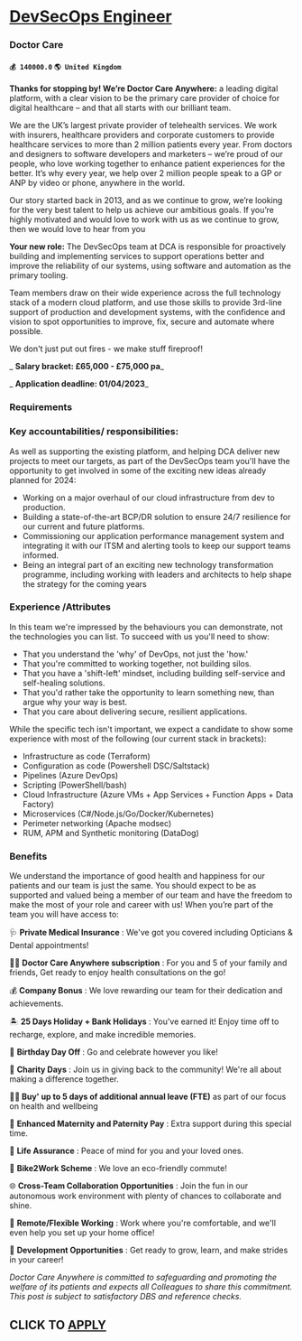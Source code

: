 # [DevSecOps Engineer](https://www.remotewlb.com/apply/devsecops-engineer-80802)  
### Doctor Care  
#### `💰 140000.0` `🌎 United Kingdom`  

**Thanks for stopping by! We’re Doctor Care Anywhere:** a leading digital platform, with a clear vision to be the primary care provider of choice for digital healthcare – and that all starts with our brilliant team.

We are the UK’s largest private provider of telehealth services. We work with insurers, healthcare providers and corporate customers to provide healthcare services to more than 2 million patients every year. From doctors and designers to software developers and marketers – we’re proud of our people, who love working together to enhance patient experiences for the better. It’s why every year, we help over 2 million people speak to a GP or ANP by video or phone, anywhere in the world.

Our story started back in 2013, and as we continue to grow, we’re looking for the very best talent to help us achieve our ambitious goals. If you’re highly motivated and would love to work with us as we continue to grow, then we would love to hear from you

 **Your new role:** The DevSecOps team at DCA is responsible for proactively building and implementing services to support operations better and improve the reliability of our systems, using software and automation as the primary tooling.

Team members draw on their wide experience across the full technology stack of a modern cloud platform, and use those skills to provide 3rd-line support of production and development systems, with the confidence and vision to spot opportunities to improve, fix, secure and automate where possible.

We don't just put out fires - we make stuff fireproof!

 _ **Salary bracket: £65,000 - £75,000 pa**_

 _ **Application deadline: 01/04/2023**_

### Requirements

### Key accountabilities/ responsibilities:

As well as supporting the existing platform, and helping DCA deliver new projects to meet our targets, as part of the DevSecOps team you'll have the opportunity to get involved in some of the exciting new ideas already planned for 2024:

  * Working on a major overhaul of our cloud infrastructure from dev to production.
  * Building a state-of-the-art BCP/DR solution to ensure 24/7 resilience for our current and future platforms.
  * Commissioning our application performance management system and integrating it with our ITSM and alerting tools to keep our support teams informed.
  * Being an integral part of an exciting new technology transformation programme, including working with leaders and architects to help shape the strategy for the coming years

### Experience /Attributes

In this team we're impressed by the behaviours you can demonstrate, not the technologies you can list. To succeed with us you'll need to show:

  * That you understand the 'why' of DevOps, not just the 'how.'
  * That you're committed to working together, not building silos.
  * That you have a 'shift-left' mindset, including building self-service and self-healing solutions.
  * That you'd rather take the opportunity to learn something new, than argue why your way is best.
  * That you care about delivering secure, resilient applications.

While the specific tech isn't important, we expect a candidate to show some experience with most of the following (our current stack in brackets):

  * Infrastructure as code (Terraform)
  * Configuration as code (Powershell DSC/Saltstack)
  * Pipelines (Azure DevOps)
  * Scripting (PowerShell/bash)
  * Cloud Infrastructure (Azure VMs + App Services + Function Apps + Data Factory)
  * Microservices (C#/Node.js/Go/Docker/Kubernetes)
  * Perimeter networking (Apache modsec)
  * RUM, APM and Synthetic monitoring (DataDog)

### Benefits

We understand the importance of good health and happiness for our patients and our team is just the same. You should expect to be as supported and valued being a member of our team and have the freedom to make the most of your role and career with us! When you’re part of the team you will have access to:

🩺 **Private Medical Insurance** : We've got you covered including Opticians & Dental appointments!

👩‍⚕️ **Doctor Care Anywhere subscription** : For you and 5 of your family and friends, Get ready to enjoy health consultations on the go!

💰 **Company Bonus** : We love rewarding our team for their dedication and achievements.

🏝️ **25 Days Holiday + Bank Holidays** : You've earned it! Enjoy time off to recharge, explore, and make incredible memories.

🎁 **Birthday Day Off** : Go and celebrate however you like!

🌈 **Charity Days** : Join us in giving back to the community! We're all about making a difference together.

 **🧘‍♂️ Buy' up to 5 days of additional annual leave (FTE)** as part of our focus on health and wellbeing

👶 **Enhanced Maternity and Paternity Pay** : Extra support during this special time.

🤝 **Life Assurance** : Peace of mind for you and your loved ones.

🚴 **Bike2Work Scheme** : We love an eco-friendly commute!

🌐 **Cross-Team Collaboration Opportunities** : Join the fun in our autonomous work environment with plenty of chances to collaborate and shine.

🏡 **Remote/Flexible Working** : Work where you're comfortable, and we'll even help you set up your home office!

🚀 **Development Opportunities** : Get ready to grow, learn, and make strides in your career!

 _Doctor Care Anywhere is committed to safeguarding and promoting the welfare of its patients and expects all Colleagues to share this commitment. This post is subject to satisfactory DBS and reference checks._

  
## CLICK TO [APPLY](https://www.remotewlb.com/apply/devsecops-engineer-80802)

